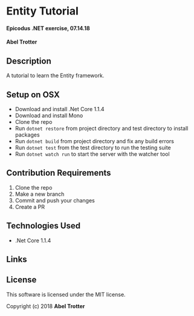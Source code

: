 # Entity Tutorial

#### Epicodus .NET exercise, 07.14.18

#### Abel Trotter

## Description

A tutorial to learn the Entity framework.

## Setup on OSX

* Download and install .Net Core 1.1.4
* Download and install Mono
* Clone the repo
* Run `dotnet restore` from project directory and test directory to install packages
* Run `dotnet build` from project directory and fix any build errors
* Run `dotnet test` from the test directory to run the testing suite
* Run `dotnet watch run` to start the server with the watcher tool

## Contribution Requirements

1. Clone the repo
1. Make a new branch
1. Commit and push your changes
1. Create a PR

## Technologies Used

* .Net Core 1.1.4

## Links

## License

This software is licensed under the MIT license.

Copyright (c) 2018 **Abel Trotter**
